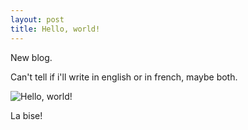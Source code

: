 ```yaml
---
layout: post
title: Hello, world!
---
```


New blog.

Can't tell if i'll write in english or in french, maybe both.

![Hello, world!](https://static1.squarespace.com/static/53d8cd2ae4b0873b56406088/5489c240e4b04f72cf2e39a6/5820cf3cf7e0abaa8f4c124d/1490611995696/Hello+World+Its+Me+Again.jpg)

La bise!
